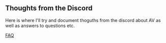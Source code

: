 ## Thoughts from the Discord

Here is where I'll try and document thoguths from the discord about AV as well as answers to questions etc.

[FAQ](./FAQ.md)

